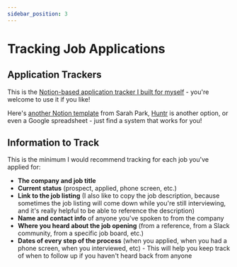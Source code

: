 ```yaml
---
sidebar_position: 3
---
```


# Tracking Job Applications

## Application Trackers

This is the [Notion-based application tracker I built for myself](https://www.notion.so/Job-Application-Tracker-Template-af1788d7fab74020a09299e3c2d58e2f) - you're welcome to use it if you like!

Here's [another Notion template](https://sarahpark.gumroad.com/l/JobHuntTemplate) from Sarah Park, [Huntr](https://huntr.co/) is another option, or even a Google spreadsheet - just find a system that works for you!

## Information to Track

This is the minimum I would recommend tracking for each job you've applied for:

- **The company and job title**
- **Current status** (prospect, applied, phone screen, etc.)
- **Link to the job listing** (I also like to copy the job description, because sometimes the job listing will come down while you're still interviewing, and it's really helpful to be able to reference the description)
- **Name and contact info** of anyone you've spoken to from the company
- **Where you heard about the job opening** (from a reference, from a Slack community, from a specific job board, etc.)
- **Dates of every step of the process** (when you applied, when you had a phone screen, when you interviewed, etc) - This will help you keep track of when to follow up if you haven't heard back from anyone
